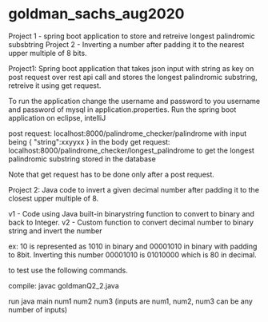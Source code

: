 # goldman_sachs_aug2020

Project 1 - spring boot application to store and retreive longest palindromic subsbtring
Project 2 - Inverting a number after padding it to the nearest upper multiple of 8 bits.

Project1:
Spring boot application that takes json input with string as key on post request over rest api call and stores the longest palindromic substring, retreive it using get request.

To run the application change the username and password to you username and password of mysql in application.properties.
Run the spring boot application on eclipse, intelliJ

post request: localhost:8000/palindrome_checker/palindrome    with input being { "string":xxyyxx } in the body
get request: localhost:8000/palindrome_checker/longest_palindrome    to get the longest palindromic substring stored in the database

Note that get request has to be done only after a post request.


Project 2:
Java code to invert a given decimal number after padding it to the closest upper multiple of 8.

v1 - Code using Java built-in binarystring function to convert to binary and back to Integer.
v2 - Custom function to convert decimal number to binary string and invert the number

ex: 10 is represented as 1010 in binary and 00001010 in binary with padding to 8bit. 
Inverting this number 00001010 is 01010000 which is 80 in decimal.

to test use the following commands.

compile: javac goldmanQ2_2.java

run java main num1 num2 num3      (inputs are num1, num2, num3 can be any number of inputs)
